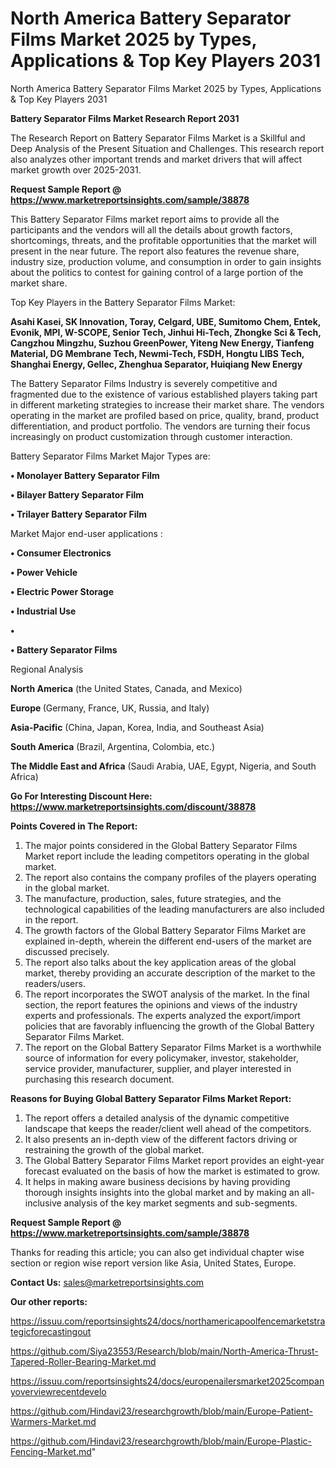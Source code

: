 # North America Battery Separator Films Market 2025 by Types, Applications & Top Key Players 2031
 North America Battery Separator Films Market 2025 by Types, Applications & Top Key Players 2031

<strong>Battery Separator Films Market Research Report 2031</strong>

The Research Report on Battery Separator Films Market is a Skillful and Deep Analysis of the Present Situation and Challenges. This research report also analyzes other important trends and market drivers that will affect market growth over 2025-2031.

<strong>Request Sample Report @ <a href=https://www.marketreportsinsights.com/sample/38878>https://www.marketreportsinsights.com/sample/38878</a></strong>

This Battery Separator Films market report aims to provide all the participants and the vendors will all the details about growth factors, shortcomings, threats, and the profitable opportunities that the market will present in the near future. The report also features the revenue share, industry size, production volume, and consumption in order to gain insights about the politics to contest for gaining control of a large portion of the market share.

Top Key Players in the Battery Separator Films Market:

<strong>Asahi Kasei, SK Innovation, Toray, Celgard, UBE, Sumitomo Chem, Entek, Evonik, MPI, W-SCOPE, Senior Tech, Jinhui Hi-Tech, Zhongke Sci & Tech, Cangzhou Mingzhu, Suzhou GreenPower, Yiteng New Energy, Tianfeng Material, DG Membrane Tech, Newmi-Tech, FSDH, Hongtu LIBS Tech, Shanghai Energy, Gellec, Zhenghua Separator, Huiqiang New Energy</strong>

The Battery Separator Films Industry is severely competitive and fragmented due to the existence of various established players taking part in different marketing strategies to increase their market share. The vendors operating in the market are profiled based on price, quality, brand, product differentiation, and product portfolio. The vendors are turning their focus increasingly on product customization through customer interaction.

Battery Separator Films Market Major Types are:

<strong>•  Monolayer Battery Separator Film

•  Bilayer Battery Separator Film

•  Trilayer Battery Separator Film</strong>

Market Major end-user applications :

<strong>•  Consumer Electronics

•  Power Vehicle

•  Electric Power Storage

•  Industrial Use

•  

•  Battery Separator Films</strong>

Regional Analysis

</u><strong><b>North America</b></strong> (the United States, Canada, and Mexico)

<strong><b>Europe </b></strong>(Germany, France, UK, Russia, and Italy)

<strong><b>Asia-Pacific</b></strong> (China, Japan, Korea, India, and Southeast Asia)

<strong><b>South America</b></strong> (Brazil, Argentina, Colombia, etc.)

<strong><b>The Middle East and Africa</b></strong> (Saudi Arabia, UAE, Egypt, Nigeria, and South Africa)

<strong>Go For Interesting Discount Here: <a href=https://www.marketreportsinsights.com/discount/38878>https://www.marketreportsinsights.com/discount/38878</a></strong>

<strong>Points Covered in The Report:</strong>
<ol>
  <li>The major points considered in the Global Battery Separator Films Market report include the leading competitors operating in the global market.</li>
  <li>The report also contains the company profiles of the players operating in the global market.</li>
  <li>The manufacture, production, sales, future strategies, and the technological capabilities of the leading manufacturers are also included in the report.</li>
  <li>The growth factors of the Global Battery Separator Films Market are explained in-depth, wherein the different end-users of the market are discussed precisely.</li>
  <li>The report also talks about the key application areas of the global market, thereby providing an accurate description of the market to the readers/users.</li>
  <li>The report incorporates the SWOT analysis of the market. In the final section, the report features the opinions and views of the industry experts and professionals. The experts analyzed the export/import policies that are favorably influencing the growth of the Global Battery Separator Films Market.</li>
  <li>The report on the Global Battery Separator Films Market is a worthwhile source of information for every policymaker, investor, stakeholder, service provider, manufacturer, supplier, and player interested in purchasing this research document.</li>
</ol>
<strong>Reasons for Buying Global Battery Separator Films Market Report:</strong>

<ol>
  <li>The report offers a detailed analysis of the dynamic competitive landscape that keeps the reader/client well ahead of the competitors.</li>
  <li>It also presents an in-depth view of the different factors driving or restraining the growth of the global market.</li>
  <li>The Global Battery Separator Films Market report provides an eight-year forecast evaluated on the basis of how the market is estimated to grow.</li>
  <li>It helps in making aware business decisions by having providing thorough insights insights into the global market and by making an all-inclusive analysis of the key market segments and sub-segments.</li>
</ol>
<strong>Request Sample Report @ <a href=https://www.marketreportsinsights.com/sample/38878>https://www.marketreportsinsights.com/sample/38878</a></strong>


Thanks for reading this article; you can also get individual chapter wise section or region wise report version like Asia, United States, Europe.

<strong>Contact Us:</strong>
sales@marketreportsinsights.com

<strong>Our other reports:</strong>

<a href=https://issuu.com/reportsinsights24/docs/northamericapoolfencemarketstrategicforecastingout>https://issuu.com/reportsinsights24/docs/northamericapoolfencemarketstrategicforecastingout</a>

<a href=https://github.com/Siya23553/Research/blob/main/North-America-Thrust-Tapered-Roller-Bearing-Market.md>https://github.com/Siya23553/Research/blob/main/North-America-Thrust-Tapered-Roller-Bearing-Market.md</a>

<a href=https://issuu.com/reportsinsights24/docs/europenailersmarket2025companyoverviewrecentdevelo>https://issuu.com/reportsinsights24/docs/europenailersmarket2025companyoverviewrecentdevelo</a>

<a href=https://github.com/Hindavi23/researchgrowth/blob/main/Europe-Patient-Warmers-Market.md>https://github.com/Hindavi23/researchgrowth/blob/main/Europe-Patient-Warmers-Market.md</a>

<a href=https://github.com/Hindavi23/researchgrowth/blob/main/Europe-Plastic-Fencing-Market.md>https://github.com/Hindavi23/researchgrowth/blob/main/Europe-Plastic-Fencing-Market.md</a>"
